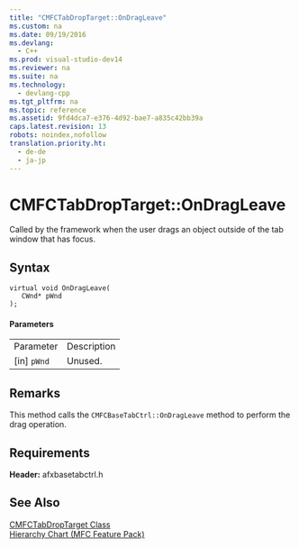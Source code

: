 ```yaml
---
title: "CMFCTabDropTarget::OnDragLeave"
ms.custom: na
ms.date: 09/19/2016
ms.devlang: 
  - C++
ms.prod: visual-studio-dev14
ms.reviewer: na
ms.suite: na
ms.technology: 
  - devlang-cpp
ms.tgt_pltfrm: na
ms.topic: reference
ms.assetid: 9fd4dca7-e376-4d92-bae7-a835c42bb39a
caps.latest.revision: 13
robots: noindex,nofollow
translation.priority.ht: 
  - de-de
  - ja-jp
---
```

# CMFCTabDropTarget::OnDragLeave
Called by the framework when the user drags an object outside of the tab window that has focus.  
  
## Syntax  
  
```  
virtual void OnDragLeave(  
   CWnd* pWnd  
);  
```  
  
#### Parameters  
  
|||  
|-|-|  
|Parameter|Description|  
|[in] `pWnd`|Unused.|  
  
## Remarks  
 This method calls the `CMFCBaseTabCtrl::OnDragLeave` method to perform the drag operation.  
  
## Requirements  
 **Header:** afxbasetabctrl.h  
  
## See Also  
 [CMFCTabDropTarget Class](../vs140/CMFCTabDropTarget-Class.md)   
 [Hierarchy Chart (MFC Feature Pack)](../vs140/Hierarchy-Chart.md)